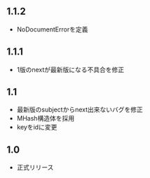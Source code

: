 ## 1.1.2
* NoDocumentErrorを定義

## 1.1.1
* 1版のnextが最新版になる不具合を修正

## 1.1
* 最新版のsubjectからnext出来ないバグを修正
* MHash構造体を採用
* keyをidに変更

## 1.0

* 正式リリース